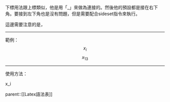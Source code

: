 下標用法跟上標類似，他是用「\_」來做為連接的。然後他的預設都是接在右下角。要接到左下角也是沒有問題，但是需要配合sideset指令來執行。

這邊需要注意的是，
- - - 
範例：
$$
x_i
$$
$$
x_{13}
$$
- - -
使用方法：

x_i

parent::[[Latex語法表]]